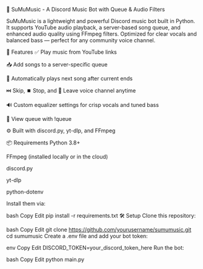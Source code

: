 🎵 SuMuMusic - A Discord Music Bot with Queue & Audio Filters


SuMuMusic is a lightweight and powerful Discord music bot built in Python. It supports YouTube audio playback, a server-based song queue, and enhanced audio quality using FFmpeg filters. Optimized for clear vocals and balanced bass — perfect for any community voice channel.



🚀 Features
✅ Play music from YouTube links

📥 Add songs to a server-specific queue

🔁 Automatically plays next song after current ends

⏭️ Skip, ⏹️ Stop, and 👋 Leave voice channel anytime

🔊 Custom equalizer settings for crisp vocals and tuned bass

📄 View queue with !queue

⚙️ Built with discord.py, yt-dlp, and FFmpeg

📦 Requirements
Python 3.8+

FFmpeg (installed locally or in the cloud)

discord.py

yt-dlp

python-dotenv

Install them via:

bash
Copy
Edit
pip install -r requirements.txt
🛠️ Setup
Clone this repository:

bash
Copy
Edit
git clone https://github.com/yourusername/sumumusic.git
cd sumumusic
Create a .env file and add your bot token:

env
Copy
Edit
DISCORD_TOKEN=your_discord_token_here
Run the bot:

bash
Copy
Edit
python main.py
